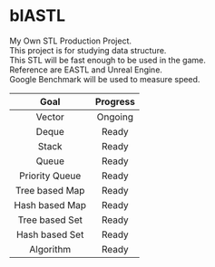 # blASTL
My Own STL Production Project.  
This project is for studying data structure.  
This STL will be fast enough to be used in the game.  
Reference are EASTL and Unreal Engine.  
Google Benchmark will be used to measure speed.  

| Goal | Progress |
|:--------:|:--------:|  
| Vector | Ongoing |
| Deque | Ready |
| Stack | Ready |
| Queue | Ready |
| Priority Queue | Ready |
| Tree based Map | Ready |
| Hash based Map | Ready |
| Tree based Set | Ready |
| Hash based Set | Ready |
| Algorithm | Ready |

